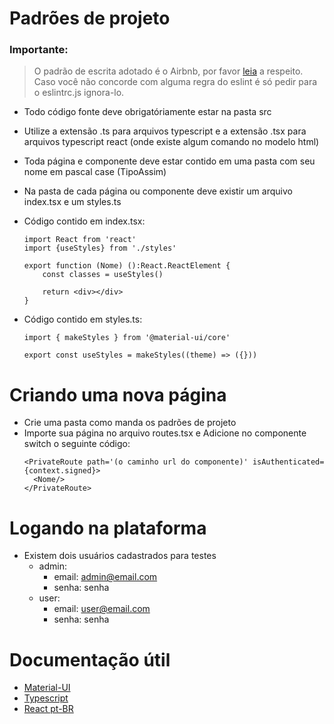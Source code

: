 # Padrões de projeto

### Importante:
>O padrão de escrita adotado é o Airbnb, por favor [leia](https://airbnb.io/javascript/react/) a respeito. Caso você não concorde com alguma regra do eslint é só pedir para o eslintrc.js ignora-lo.

- Todo código fonte deve obrigatóriamente estar na pasta src
- Utilize a extensão .ts para arquivos typescript e a extensão .tsx para arquivos typescript react (onde existe algum comando no modelo html)
- Toda página e componente deve estar contido em uma pasta com seu nome em pascal case (TipoAssim)
- Na pasta de cada página ou componente deve existir um arquivo index.tsx e um styles.ts
- Código contido em index.tsx:

  ```
  import React from 'react'
  import {useStyles} from './styles'

  export function (Nome) ():React.ReactElement {
      const classes = useStyles()

      return <div></div>
  }
  ```

- Código contido em styles.ts:

  ```
  import { makeStyles } from '@material-ui/core'

  export const useStyles = makeStyles((theme) => ({}))
  ```

# Criando uma nova página

- Crie uma pasta como manda os padrões de projeto
- Importe sua página no arquivo routes.tsx e Adicione no componente switch o seguinte código:
  ```
  <PrivateRoute path='(o caminho url do componente)' isAuthenticated={context.signed}>
    <Nome/>
  </PrivateRoute>
  ```

# Logando na plataforma
- Existem dois usuários cadastrados para testes
  - admin:
    - email: admin@email.com
    - senha: senha
  - user:
    - email: user@email.com
    - senha: senha

# Documentação útil

- [Material-UI](https://material-ui.com/)
- [Typescript](https://www.typescriptlang.org/docs/)
- [React pt-BR](https://pt-br.reactjs.org/docs/getting-started.html)
